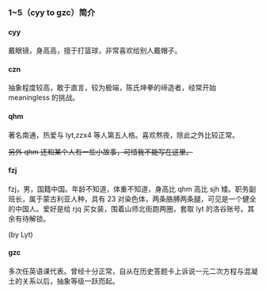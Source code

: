 ### 1~5（cyy to gzc）简介

#### cyy

戴眼镜，身高高，擅于打篮球，非常喜欢给别人戴帽子。

#### czn

抽象程度较高，敢于直言，较为极端，陈氏坤拳的缔造者，经常开始 meaningless 的挑战。

#### qhm

著名南通，热爱与 lyt,zzx4 等人第五人格。喜欢熬夜，除此之外比较正常。

~~另外 qhm 还和某个人有一些小故事，可惜我不能写在这里。~~

#### fzj

fzj，男，国籍中国。年龄不知道，体重不知道，身高比 qhm 高比 sjh 矮。职务副班长，属于蒙古利亚人种，具有 23 对染色体，两条胳膊两条腿，可见是一个健全的中国人。爱好是给 rjq 买女装，围着山师北街跑两圈，套取 lyt 的洛谷账号。其余有待解锁。

(by Lyt)

#### gzc

多次任英语课代表。曾经十分正常，自从在历史答题卡上诉说一元二次方程与混凝土的关系以后，抽象等级一跃而起。
